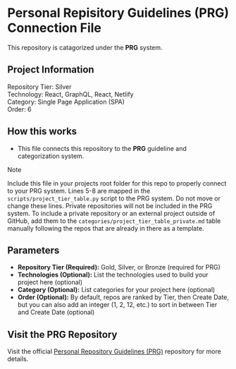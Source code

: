 # Personal Repisitory Guidelines (PRG) Connection File

This repository is catagorized under the **PRG** system. <br>

## Project Information

Repository Tier: Silver <br>
Technology: React, GraphQL, React, Netlify <br>
Category: Single Page Application (SPA) <br>
Order: 6 <br>

## How this works

- This file connects this repository to the **PRG** guideline and categorization system.

> [!NOTE]
> Include this file in your projects root folder for this repo to properly connect to your PRG system.
> Lines 5-8 are mapped in the `scripts/project_tier_table.py` script to the PRG system. Do not move or change these lines.
> Private repositories will not be included in the PRG system. To include a private repository or an external project outside of GitHub, add them to the `categories/project_tier_table_private.md` table manually following the repos that are already in there as a template.

## Parameters

- **Repository Tier (Required):** Gold, Silver, or Bronze (required for PRG)
- **Technologies (Optional):** List the technologies used to build your project here (optional)
- **Category (Optional):** List categories for your project here (optional)
- **Order (Optional):** By default, repos are ranked by Tier, then Create Date, but you can also add an integer (1, 2, 12, etc.) to sort in between Tier and Create Date (optional)

## Visit the PRG Repository

Visit the official [Personal Repository Guidelines (PRG)](https://github.com/scottgriv/PRG-Personal-Repository-Guidelines) repository for more details.
